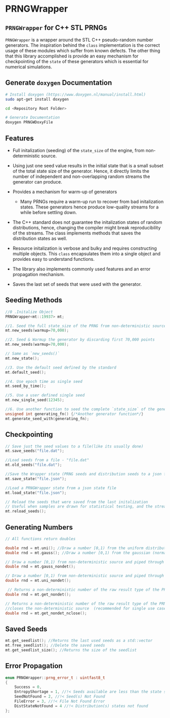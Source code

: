 # PRNGWrapper

## `PRNGWrapper` for C++ STL PRNGs



`PRNGWrapper` is a wrapper around the STL C++ pseudo-random number generators. The inspiration behind the `class` implementation is the correct usage of these modules which suffer from known defects. The other thing that this library accomplished is provide an easy mechanism for checkpointing of the `state` of these generators which is essential for numerical simulations.

## Generate `doxygen` Documentation

```bash
# Install doxygen (https://www.doxygen.nl/manual/install.html)
sudo apt-get install doxygen

cd <Repository Root Folder>

# Generate Documentation
doxygen PRNGWDoxyFile
```

## Features

*  Full initalization (seeding) of the `state_size` of the engine, from non-deterministic source.
  + Using just one seed value results in the initial state that is a small subset of the total state size of the generator. Hence, it directly limits the number of independent and non-overlapping random streams the generator can produce.

+   Provides a mechanism for warm-up of generators
    + Many PRNGs require a warm-up run to recover from bad initalization states. These generators hence produce low-quality streams for a while before settling down. 
+   The C++ standard does not guarantee the initalization states of random distributions, hence, changing the compiler might break reproducibility of the streams. The class implements methods that saves the distribution states as well.
+   Resource initalization is verbose and bulky and requires constructing multiple objects. This `class` encapsulates them into a single object and provides easy to understand functions. 
+   The library also implements commonly used features and an error propagation mechanism.
+   Saves the last set of seeds that were used with the generator.




## Seeding Methods

```C++
//0 .Initalize Object
PRNGWrapper<mt::19937> mt;

//1. Seed the full state_size of the PRNG from non-deterministic source [Recommended]
mt.new_seeds(warmup=70,000);

//2. Seed & Warmup the generator by discarding first 70,000 points
mt.new_seeds(warmup=70,000);

// Same as `new_seeds()`
mt.new_state();

//3. Use the default seed defined by the standard
mt.default_seed();

//4. Use epoch time as single seed
mt.seed_by_time();

//5. Use a user defined single seed
mt.new_single_seed(12345);

//6. Use another function to seed the complete `state_size` of the generator
unsigned int generating_fn() {/*Another generator function*/}
mt.generate_seed_with(generating_fn);
```

 ## Checkpointing

```c++
// Save just the seed values to a file(like its usually done)
mt.save_seeds("file.dat");

//Load seeds from a file - "file.dat"
mt.old_seeds("file.dat");

//Save the Wrapper state (PRNG seeds and distribution seeds to a json file)
mt.save_state("file.json");

//Load a PRNGWrapper state from a json state file
mt.load_state("file.json");

// Reload the seeds that were saved from the last initalization
// Useful when samples are drawn for statistical testing, and the stream can be restarted
mt.reload_seeds();
```

## Generating Numbers

```c++
// All functions return doubles

double rnd = mt.uni(); //Draw a number [0,1) from the uniform distribution
double rnd = mt.gauss(); //Draw a number [0,1) from the gaussian (normal) distribution

// Draw a number [0,1) from non-deterministic source and piped through gaussian (normal) distribution
double rnd = mt.gauss_nondet();  

// Draw a number [0,1) from non-deterministic source and piped through uniform distribution
double rnd = mt.uni_nondet();

 // Returns a non-deterministic number of the raw result type of the PRNG
double rnd = mt.get_nondet();

// Returns a non-deterministic number of the raw result type of the PRNG and 
//closes the non-deterministic source  (recommended for single use case)
double rnd = mt.get_nondet_nclose();
```

##  Saved Seeds

```c++
mt.get_seedlist(); //Returns the last used seeds as a std::vector
mt.free_seedlist(); //Delete the saved seeds
mt.get_seedlist_size(); //Returns the size of the seedlist
```



## Error Propagation

```c++
enum PRNGWrapper::prng_error_t : uintfast8_t
{
	Success = 0,
	EntropyShortage = 1, //!< Seeds available are less than the state size
	SeedNotFound = 2, //!< Seed(s) Not Found
	FileError = 3, //!< File Not Found Error
	DistStateNotFound = 4 //!< Distribution(s) states not found
};
```

